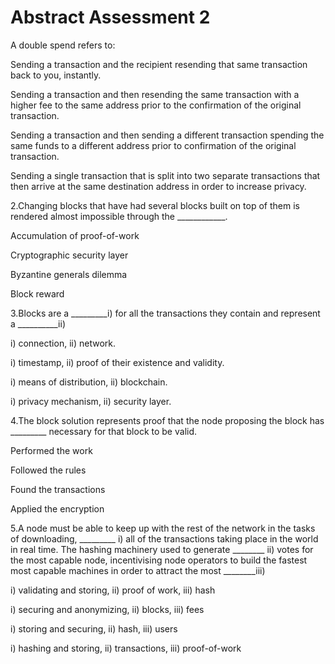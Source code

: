 # Abstract Assessment 2

A double spend refers to:

Sending a transaction and the recipient resending that same transaction back to you, instantly.

Sending a transaction and then resending the same transaction with a higher fee to the same address prior to the confirmation of the original transaction.

Sending a transaction and then sending a different transaction spending the same funds to a different address prior to confirmation of the original transaction.

Sending a single transaction that is split into two separate transactions that then arrive at the same destination address in order to increase privacy.

&#x20;

2.Changing blocks that have had several blocks built on top of them is rendered almost impossible through the \_\_\_\_\_\_\_\_\_\_\_\_.

Accumulation of proof-of-work

Cryptographic security layer

Byzantine generals dilemma

Block reward

&#x20;

3.Blocks are a \_\_\_\_\_\_\_\_\_i) for all the transactions they contain and represent a \_\_\_\_\_\_\_\_\_\_ii)

i) connection, ii) network.

i) timestamp, ii) proof of their existence and validity.

i) means of distribution, ii) blockchain.

i) privacy mechanism, ii) security layer.

&#x20;

4.The block solution represents proof that the node proposing the block has \_\_\_\_\_\_\_\_\_ necessary for that block to be valid.

Performed the work

Followed the rules

Found the transactions

Applied the encryption

&#x20;

5.A node must be able to keep up with the rest of the network in the tasks of downloading, \_\_\_\_\_\_\_\_\_ i) all of the transactions taking place in the world in real time. The hashing machinery used to generate \_\_\_\_\_\_\_\_ ii) votes for the most capable node, incentivising node operators to build the fastest most capable machines in order to attract the most \_\_\_\_\_\_\_\_iii)

i) validating and storing, ii) proof of work, iii) hash

i) securing and anonymizing, ii) blocks, iii) fees

i) storing and securing, ii) hash, iii) users

i) hashing and storing, ii) transactions, iii) proof-of-work
